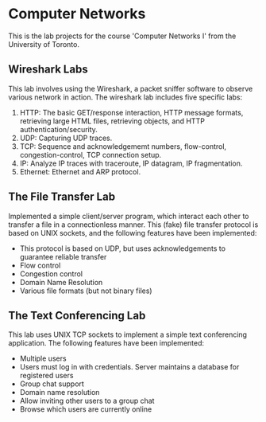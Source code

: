 # Computer Networks
This is the lab projects for the course 'Computer Networks I' from the University of Toronto.

## Wireshark Labs
This lab involves using the Wireshark, a packet sniffer software to observe various network in action. The wireshark lab includes five specific labs:
1. HTTP: The basic GET/response interaction, HTTP message formats, retrieving large HTML files, retrieving objects, and HTTP authentication/security.
2. UDP: Capturing UDP traces.
3. TCP: Sequence and acknowledgememt numbers, flow-control, congestion-control, TCP connection setup.
4. IP: Analyze IP traces with traceroute, IP datagram, IP fragmentation.
5. Ethernet: Ethernet and ARP protocol.

## The File Transfer Lab
Implemented a simple client/server program, which interact each other to transfer a file in a connectionless manner. This (fake) file transfer protocol is based on UNIX sockets, and the following features have been implemented:
* This protocol is based on UDP, but uses acknowledgements to guarantee reliable transfer 
* Flow control
* Congestion control
* Domain Name Resolution
* Various file formats (but not binary files)

## The Text Conferencing Lab
This lab uses UNIX TCP sockets to implement a simple text conferencing application. The following features have been implemented:
* Multiple users
* Users must log in with credentials. Server maintains a database for registered users 
* Group chat support
* Domain name resolution
* Allow inviting other users to a group chat
* Browse which users are currently online
